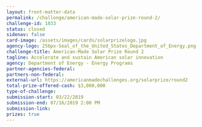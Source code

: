 ```yaml
---
layout: front-matter-data
permalink: /challenge/american-made-solar-prize-round-2/
challenge-id: 1033
status: closed
sidenav: false
card-image: /assets/images/cards/solarprizelogo.jpg
agency-logo: 256px-Seal_of_the_United_States_Department_of_Energy.png
challenge-title: American-Made Solar Prize Round 2
tagline: Accelerate and sustain American solar innovation
agency: Department of Energy - Energy Programs
partner-agencies-federal: 
partners-non-federal: 
external-url: https://americanmadechallenges.org/solarprize/round2
total-prize-offered-cash: $3,000,000
type-of-challenge: 
submission-start: 03/22/2019
submission-end: 07/16/2019 2:00 PM
submission-link:  
prizes: true
---
```




